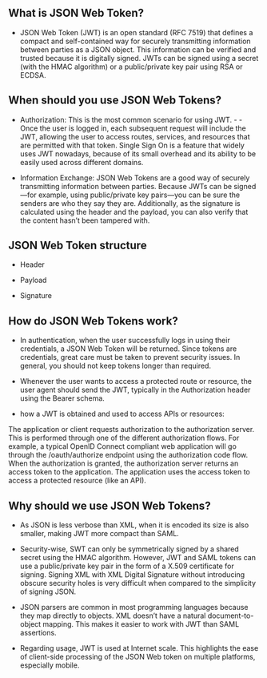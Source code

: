 ## What is JSON Web Token?

- JSON Web Token (JWT) is an open standard (RFC 7519) that defines a compact and self-contained way for securely transmitting information between parties as a JSON object. This information can be verified and trusted because it is digitally signed. JWTs can be signed using a secret (with the HMAC algorithm) or a public/private key pair using RSA or ECDSA.

## When should you use JSON Web Tokens?

- Authorization: This is the most common scenario for using JWT. - - Once the user is logged in, each subsequent request will include the JWT, allowing the user to access routes, services, and resources that are permitted with that token. Single Sign On is a feature that widely uses JWT nowadays, because of its small overhead and its ability to be easily used across different domains.

- Information Exchange: JSON Web Tokens are a good way of securely transmitting information between parties. Because JWTs can be signed—for example, using public/private key pairs—you can be sure the senders are who they say they are. Additionally, as the signature is calculated using the header and the payload, you can also verify that the content hasn’t been tampered with.

## JSON Web Token structure

- Header

- Payload

- Signature

## How do JSON Web Tokens work?

- In authentication, when the user successfully logs in using their credentials, a JSON Web Token will be returned. Since tokens are credentials, great care must be taken to prevent security issues. In general, you should not keep tokens longer than required.

- Whenever the user wants to access a protected route or resource, the user agent should send the JWT, typically in the Authorization header using the Bearer schema.

- how a JWT is obtained and used to access APIs or resources:

The application or client requests authorization to the authorization server. This is performed through one of the different authorization flows. For example, a typical OpenID Connect compliant web application will go through the /oauth/authorize endpoint using the authorization code flow.
When the authorization is granted, the authorization server returns an access token to the application.
The application uses the access token to access a protected resource (like an API).

## Why should we use JSON Web Tokens?

- As JSON is less verbose than XML, when it is encoded its size is also smaller, making JWT more compact than SAML. 

- Security-wise, SWT can only be symmetrically signed by a shared secret using the HMAC algorithm. However, JWT and SAML tokens can use a public/private key pair in the form of a X.509 certificate for signing. Signing XML with XML Digital Signature without introducing obscure security holes is very difficult when compared to the simplicity of signing JSON.

- JSON parsers are common in most programming languages because they map directly to objects. XML doesn’t have a natural document-to-object mapping. This makes it easier to work with JWT than SAML assertions.

- Regarding usage, JWT is used at Internet scale. This highlights the ease of client-side processing of the JSON Web token on multiple platforms, especially mobile.
